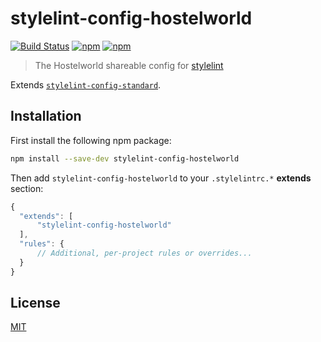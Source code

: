 # stylelint-config-hostelworld

[![Build Status](https://api.travis-ci.org/Hostelworld/stylelint-config-hostelworld.svg?branch=master)](https://travis-ci.org/Hostelworld/stylelint-config-hostelworld)
[![npm](https://img.shields.io/npm/v/stylelint-config-hostelworld.svg)](https://www.npmjs.com/package/stylelint-config-hostelworld)
[![npm](https://img.shields.io/npm/dt/stylelint-config-hostelworld.svg)](https://www.npmjs.com/package/stylelint-config-hostelworld)

> The Hostelworld shareable config for [stylelint](https://stylelint.io/)

Extends [`stylelint-config-standard`](https://github.com/stylelint/stylelint-config-standard).


## Installation

First install the following npm package:

```bash
npm install --save-dev stylelint-config-hostelworld
```

Then add `stylelint-config-hostelworld` to your `.stylelintrc.*` **extends** section:

```js
{
  "extends": [
      "stylelint-config-hostelworld"
  ],
  "rules": {
      // Additional, per-project rules or overrides...
  }
}
```

## License

[MIT](LICENSE)
